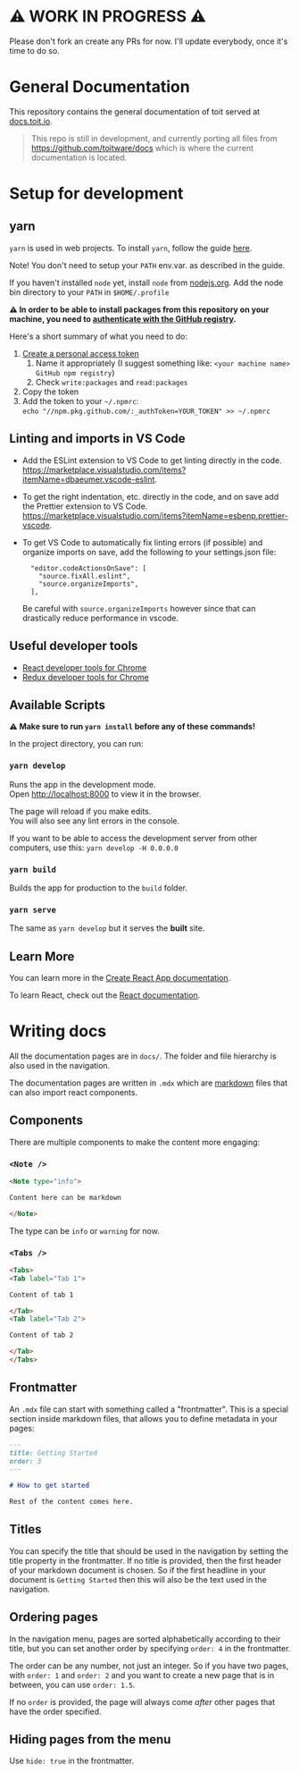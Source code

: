 # ⚠️ WORK IN PROGRESS ⚠️

Please don't fork an create any PRs for now. I'll update everybody, once it's time to do so.

# General Documentation

This repository contains the general documentation of toit served at
[docs.toit.io](https://docs.toit.io).

> This repo is still in development, and currently porting all files from
> https://github.com/toitware/docs which is where the current documentation is
> located.

# Setup for development

## yarn

`yarn` is used in web projects. To install `yarn`, follow the guide [here](https://yarnpkg.com/lang/en/docs/install/#debian-stable).

Note! You don't need to setup your `PATH` env.var. as described in the guide.

If you haven't installed `node` yet, install `node` from [nodejs.org](https://nodejs.org/en/). Add the node bin directory to your `PATH` in `$HOME/.profile`

**⚠️ In order to be able to install packages from this repository on your machine,
you need to [authenticate with the GitHub
registry](https://docs.github.com/en/packages/guides/configuring-npm-for-use-with-github-packages#authenticating-to-github-packages).**

Here's a short summary of what you need to do:

1. [Create a personal access token](https://github.com/settings/tokens/new)
   1. Name it appropriately (I suggest something like: `<your machine name> GitHub npm registry`) 
   2. Check `write:packages` and `read:packages`
2. Copy the token
3. Add the token to your `~/.npmrc`:  
   `echo "//npm.pkg.github.com/:_authToken=YOUR_TOKEN" >> ~/.npmrc`

## Linting and imports in VS Code

- Add the ESLint extension to VS Code to get linting directly in the code. https://marketplace.visualstudio.com/items?itemName=dbaeumer.vscode-eslint.
- To get the right indentation, etc. directly in the code, and on save add the Prettier extension to VS Code. https://marketplace.visualstudio.com/items?itemName=esbenp.prettier-vscode. 
- To get VS Code to automatically fix linting errors (if possible) and organize imports on save, add the following to your settings.json file:

        "editor.codeActionsOnSave": [
          "source.fixAll.eslint",
          "source.organizeImports",
        ],

  Be careful with `source.organizeImports` however since that can drastically reduce performance in vscode.

## Useful developer tools

- [React developer tools for Chrome](https://chrome.google.com/webstore/detail/react-developer-tools/fmkadmapgofadopljbjfkapdkoienihi?hl=en)
- [Redux developer tools for Chrome](https://chrome.google.com/webstore/detail/redux-devtools/lmhkpmbekcpmknklioeibfkpmmfibljd?Itemid=1027)

## Available Scripts

**⚠️ Make sure to run `yarn install` before any of these commands!**

In the project directory, you can run:

### `yarn develop`

Runs the app in the development mode.  
Open [http://localhost:8000](http://localhost:8000) to view it in the browser.

The page will reload if you make edits.  
You will also see any lint errors in the console.

If you want to be able to access the development server from other computers,
use this: `yarn develop -H 0.0.0.0`

### `yarn build`

Builds the app for production to the `build` folder.<br />

### `yarn serve`

The same as `yarn develop` but it serves the **built** site.

## Learn More

You can learn more in the [Create React App documentation](https://facebook.github.io/create-react-app/docs/getting-started).

To learn React, check out the [React documentation](https://reactjs.org/).

# Writing docs

All the documentation pages are in `docs/`. The folder and file hierarchy is
also used in the navigation.

The documentation pages are written in `.mdx` which are
[markdown](https://www.markdownguide.org/basic-syntax/) files that can also
import react components.

## Components

There are multiple components to make the content more engaging:

### `<Note />`

```html
<Note type="info">

Content here can be markdown

</Note>
```

The type can be `info` or `warning` for now.

### `<Tabs />`

```html
<Tabs>
<Tab label="Tab 1">

Content of tab 1

</Tab>
<Tab label="Tab 2">

Content of tab 2

</Tab>
</Tabs>
```

## Frontmatter

An `.mdx` file can start with something called a "frontmatter". This is a
special section inside markdown files, that allows you to define metadata in
your pages:

```md
---
title: Getting Started
order: 3
---

# How to get started

Rest of the content comes here.
```

## Titles

You can specify the title that should be used in the navigation by setting the
title property in the frontmatter. If no title is provided, then the first
header of your markdown document is chosen. So if the first headline in your
document is `Getting Started` then this will also be the text used in the
navigation.

## Ordering pages

In the navigation menu, pages are sorted alphabetically according to their
title, but you can set another order by specifying `order: 4` in the
frontmatter.

The order can be any number, not just an integer. So if you have two pages, with
`order: 1` and `order: 2` and you want to create a new page that is in between,
you can use `order: 1.5`.

If no `order` is provided, the page will always come *after* other pages that
have the order specified.

## Hiding pages from the menu

Use `hide: true` in the frontmatter.
